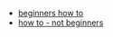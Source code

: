 - [beginners how to ](http://tldp.org/LDP/Bash-Beginners-Guide/html/)
- [how to - not beginners](https://tiswww.case.edu/php/chet/bash/bashref.html)
